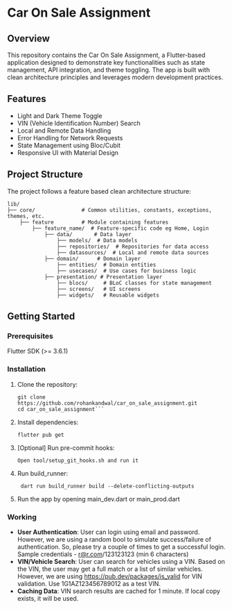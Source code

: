 # Car On Sale Assignment

## Overview
This repository contains the Car On Sale Assignment, a Flutter-based application designed to demonstrate key functionalities such as state management, API integration, and theme toggling. The app is built with clean architecture principles and leverages modern development practices.

## Features
- Light and Dark Theme Toggle
- VIN (Vehicle Identification Number) Search 
- Local and Remote Data Handling 
- Error Handling for Network Requests 
- State Management using Bloc/Cubit 
- Responsive UI with Material Design

## Project Structure
The project follows a feature based clean architecture structure:
```
lib/
├── core/               # Common utilities, constants, exceptions, themes, etc.
    ├── feature         # Module containing features
        ├── feature_name/  # Feature-specific code eg Home, Login
            ├── data/       # Data layer
                ├── models/  # Data models
                ├── repositories/  # Repositories for data access
                ├── datasources/  # Local and remote data sources
            ├── domain/      # Domain layer
                ├── entities/  # Domain entities
                ├── usecases/  # Use cases for business logic
            ├── presentation/ # Presentation layer
                ├── blocs/     # BLoC classes for state management
                ├── screens/   # UI screens
                ├── widgets/   # Reusable widgets
```

## Getting Started
### Prerequisites
Flutter SDK (>= 3.6.1)

### Installation
1. Clone the repository:
    ```
   git clone https://github.com/rohankandwal/car_on_sale_assignment.git 
   cd car_on_sale_assignment```

2. Install dependencies:
    ```
    flutter pub get
    ```
3. [Optional] Run pre-commit hooks:
   ```
   Open tool/setup_git_hooks.sh and run it
   ```
4. Run build_runner:
   ```
    dart run build_runner build --delete-conflicting-outputs 
    ```
5. Run the app by opening main_dev.dart or main_prod.dart

### Working
- **User Authentication**: User can login using email and password. However, we are using a random
bool to simulate success/failure of authentication. So, please try a couple of times to get a successful login.
Sample credentials - r@r.com/123123123 (min 6 characters)
- **VIN/Vehicle Search**: User can search for vehicles using a VIN. Based on the VIN, the user may 
get a full match or a list of similar vehicles. However, we are using https://pub.dev/packages/is_valid 
for VIN validation. Use 1G1AZ123456789012 as a test VIN.
- **Caching Data**: VIN search results are cached for 1 minute. If local copy exists, it will be used.
